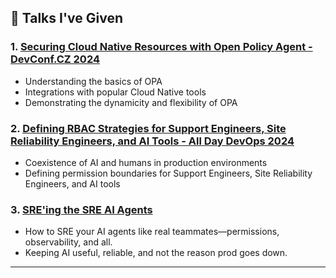 ## 🎤 Talks I've Given


### 1. [Securing Cloud Native Resources with Open Policy Agent - DevConf.CZ 2024](https://www.youtube.com/watch?v=PpM_L0nPQuU&ab_channel=DevConf)

- Understanding the basics of OPA
- Integrations with popular Cloud Native tools
- Demonstrating the dynamicity and flexibility of OPA

### 2. [Defining RBAC Strategies for Support Engineers, Site Reliability Engineers, and AI Tools - All Day DevOps 2024](https://event.alldaydevops.com/hub/events/1a51349d-007d-4e3b-994e-814bc68718e9/sessions/8fe64f98-b1a1-4f9f-905b-1eb5173c2260)

- Coexistence of AI and humans in production environments
- Defining permission boundaries for Support Engineers, Site Reliability Engineers, and AI tools

### 3. [SRE'ing the SRE AI Agents](https://www.youtube.com/watch?v=Rz_0TDzJD_U)

- How to SRE your AI agents like real teammates—permissions, observability, and all.
- Keeping AI useful, reliable, and not the reason prod goes down.

---

